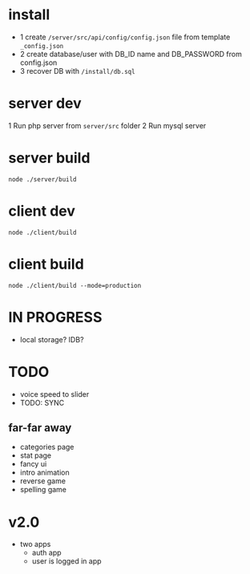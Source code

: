 # install
* 1 create `/server/src/api/config/config.json` file from template `_config.json`
* 2 create database/user with DB_ID name and DB_PASSWORD from config.json
* 3 recover DB with `/install/db.sql`

# server dev
1 Run php server from `server/src` folder
2 Run mysql server

# server build
`node ./server/build`

# client dev
`node ./client/build`

# client build
`node ./client/build --mode=production`

# IN PROGRESS
* local storage? IDB?

# TODO
* voice speed to slider
* TODO: SYNC

## far-far away
* categories page
* stat page
* fancy ui
* intro animation
* reverse game
* spelling game

# v2.0
* two apps
  * auth app
  * user is logged in app
